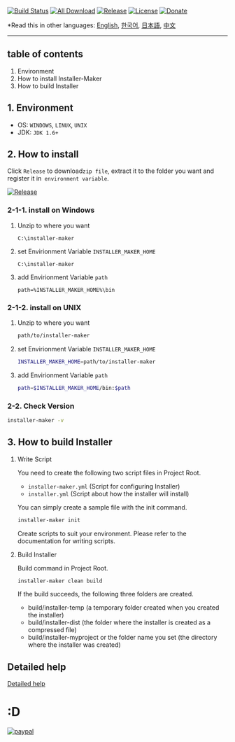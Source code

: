 [![Build Status](https://travis-ci.org/avaj-java/installer-maker.svg?branch=master)](https://travis-ci.org/avaj-java/installer-maker)
[![All Download](https://img.shields.io/github/downloads/avaj-java/installer-maker/total.svg)](https://github.com/avaj-java/installer-maker/releases)
[![Release](https://img.shields.io/github/release/avaj-java/installer-maker.svg)](https://github.com/avaj-java/installer-maker/releases)
[![License](https://img.shields.io/github/license/avaj-java/installer-maker.svg)](https://github.com/avaj-java/installer-maker/releases)
[![Donate](https://img.shields.io/badge/Donate-PayPal-green.svg)](https://www.paypal.com/cgi-bin/webscr?cmd=_donations&business=MCUPCPFHFYZNN&lc=KR&item_name=jaemisseo&currency_code=USD&bn=PP%2dDonationsBF%3abtn_donateCC_LG%2egif%3aNonHosted)
                                                                             
*Read this in other languages: [English](README.md), [한국어](README.ko.md), [日本語](README.ja.md), [中文](README.ch.md)

-----
## table of contents
1. Environment
2. How to install Installer-Maker
3. How to build Installer



## 1. Environment   
- OS: `WINDOWS`, `LINUX`, `UNIX`
- JDK: `JDK 1.6+`



## 2. How to install

Click `Release` to download` zip file `, extract it to the folder you want and register it in` environment variable`.

[![Release](https://img.shields.io/github/release/avaj-java/installer-maker.svg)](https://github.com/avaj-java/installer-maker/releases)

### 2-1-1. install on Windows
                    
1. Unzip to where you want
    ```
    C:\installer-maker        
    ```                

2. set Envirionment Variable `INSTALLER_MAKER_HOME`
    ```
    C:\installer-maker       
    ```

3. add Envirionment Variable `path`
    ```
    path=%INSTALLER_MAKER_HOME%\bin       
    ```
    
### 2-1-2. install on UNIX
    
1. Unzip to where you want
    ```bash
    path/to/installer-maker
    ```           
    
2. set Envirionment Variable `INSTALLER_MAKER_HOME`    
    ```bash
    INSTALLER_MAKER_HOME=path/to/installer-maker
    ```
    
3. add Envirionment Variable `path`
    ```bash
    path=$INSTALLER_MAKER_HOME/bin:$path
    ```

### 2-2. Check Version 

```bash
installer-maker -v
```



## 3. How to build Installer

1. Write Script

    You need to create the following two script files in Project Root.  
        
    - `installer-maker.yml` (Script for configuring Installer)
    - `installer.yml` (Script about how the installer will install)
    
    You can simply create a sample file with the init command. 
    
    ```bash
    installer-maker init
    ```
    
    Create scripts to suit your environment.
    Please refer to the documentation for writing scripts.
    
2. Build Installer 

    Build command in Project Root.
        
    ```bash
    installer-maker clean build
    ```

    If the build succeeds, the following three folders are created.

    - build/installer-temp (a temporary folder created when you created the installer)
    - build/installer-dist (the folder where the installer is created as a compressed file)
    - build/installer-myproject or the folder name you set (the directory where the installer was created)       


## Detailed help

[Detailed help]()     
 
      


# :D

[![paypal](https://www.paypal.com/en_US/i/btn/btn_donate_SM.gif)](https://www.paypal.com/cgi-bin/webscr?cmd=_donations&business=MCUPCPFHFYZNN&lc=KR&item_name=jaemisseo&currency_code=USD&bn=PP%2dDonationsBF%3abtn_donateCC_LG%2egif%3aNonHosted)